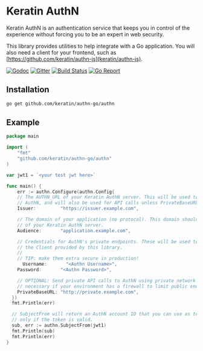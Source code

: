 # Keratin AuthN

Keratin AuthN is an authentication service that keeps you in control of the experience without forcing you to be an expert in web security.

This library provides utilities to help integrate with a Go application. You will also need a client for your frontend, such as [https://github.com/keratin/authn-js](keratin/authn-js).

[![Godoc](https://godoc.org/github.com/keratin/authn-go/authn?status.svg)](https://godoc.org/github.com/keratin/authn-go/authn)
[![Gitter](https://badges.gitter.im/keratin/authn-server.svg)](https://gitter.im/keratin/authn-server?utm_source=badge&utm_medium=badge&utm_campaign=pr-badge)
[![Build Status](https://travis-ci.org/keratin/authn-go.svg?branch=master)](https://travis-ci.org/keratin/authn-go)
[![Go Report](https://goreportcard.com/badge/github.com/keratin/authn-go)](https://goreportcard.com/report/github.com/keratin/authn-go)

## Installation

```bash
go get github.com/keratin/authn-go/authn
```

## Example

```go
package main

import (
	"fmt"
	"github.com/keratin/authn-go/authn"
)

var jwt1 = `<your test jwt here>`

func main() {
	err := authn.Configure(authn.Config{
    // The AUTHN_URL of your Keratin AuthN server. This will be used to verify tokens created by
    // AuthN, and will also be used for API calls unless PrivateBaseURL is also set.
    Issuer:         "https://issuer.example.com",

    // The domain of your application (no protocol). This domain should be listed in the APP_DOMAINS
    // of your Keratin AuthN server.
    Audience:       "application.example.com",

    // Credentials for AuthN's private endpoints. These will be used to execute admin actions using
    // the Client provided by this library.
    //
    // TIP: make them extra secure in production!
	  Username:       "<Authn Username>",
    Password:       "<Authn Password>",

    // OPTIONAL: Send private API calls to AuthN using private network routing. This can be
    // necessary if your environment has a firewall to limit public endpoints.
    PrivateBaseURL: "http://private.example.com",
  })
  fmt.Println(err)

  // SubjectFrom will return an AuthN account ID that you can use as to identify the user, if and
  // only if the token is valid.
  sub, err := authn.SubjectFrom(jwt1)
  fmt.Println(sub)
  fmt.Println(err)
}

```
